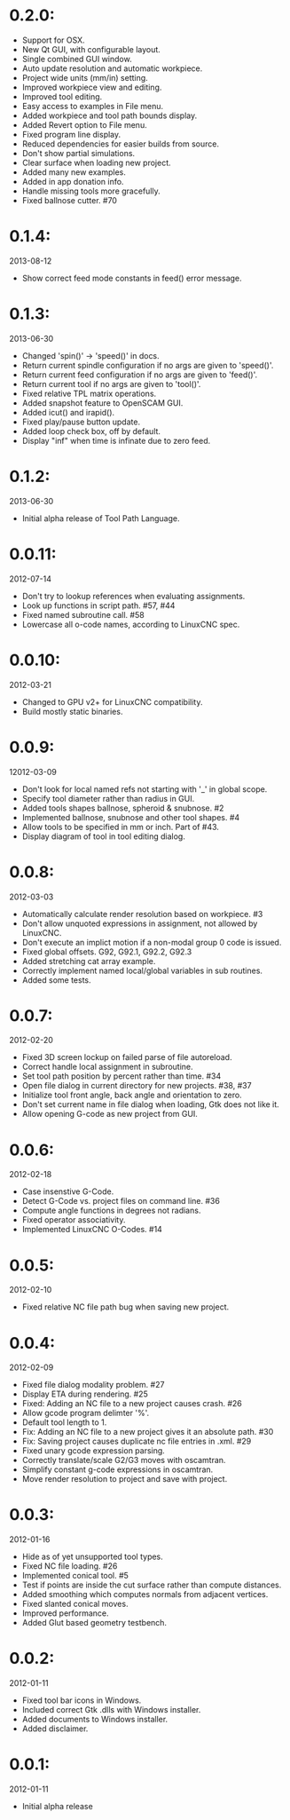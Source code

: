 # 0.2.0:

  - Support for OSX.
  - New Qt GUI, with configurable layout.
  - Single combined GUI window.
  - Auto update resolution and automatic workpiece.
  - Project wide units (mm/in) setting.
  - Improved workpiece view and editing.
  - Improved tool editing.
  - Easy access to examples in File menu.
  - Added workpiece and tool path bounds display.
  - Added Revert option to File menu.
  - Fixed program line display.
  - Reduced dependencies for easier builds from source.
  - Don't show partial simulations.
  - Clear surface when loading new project.
  - Added many new examples.
  - Added in app donation info.
  - Handle missing tools more gracefully.
  - Fixed ballnose cutter.  #70

# 0.1.4:

2013-08-12

  - Show correct feed mode constants in feed() error message.

# 0.1.3:

2013-06-30

  - Changed 'spin()' -> 'speed()' in docs.
  - Return current spindle configuration if no args are given to 'speed()'.
  - Return current feed configuration if no args are given to 'feed()'.
  - Return current tool if no args are given to 'tool()'.
  - Fixed relative TPL matrix operations.
  - Added snapshot feature to OpenSCAM GUI.
  - Added icut() and irapid().
  - Fixed play/pause button update.
  - Added loop check box, off by default.
  - Display "inf" when time is infinate due to zero feed.

# 0.1.2:

2013-06-30

  - Initial alpha release of Tool Path Language.

# 0.0.11:

2012-07-14

  - Don't try to lookup references when evaluating assignments.
  - Look up functions in script path.  #57, #44
  - Fixed named subroutine call.  #58
  - Lowercase all o-code names, according to LinuxCNC spec.

# 0.0.10:

2012-03-21

  - Changed to GPU v2+ for LinuxCNC compatibility.
  - Build mostly static binaries.

# 0.0.9:

12012-03-09

  - Don't look for local named refs not starting with '_' in global scope.
  - Specify tool diameter rather than radius in GUI.
  - Added tools shapes ballnose, spheroid & snubnose. #2
  - Implemented ballnose, snubnose and other tool shapes.  #4
  - Allow tools to be specified in mm or inch.  Part of #43.
  - Display diagram of tool in tool editing dialog.

# 0.0.8:

2012-03-03

  - Automatically calculate render resolution based on workpiece.  #3
  - Don't allow unquoted expressions in assignment, not allowed by LinuxCNC.
  - Don't execute an implict motion if a non-modal group 0 code is issued.
  - Fixed global offsets.  G92, G92.1, G92.2, G92.3
  - Added stretching cat array example.
  - Correctly implement named local/global variables in sub routines.
  - Added some tests.

# 0.0.7:

2012-02-20

  - Fixed 3D screen lockup on failed parse of file autoreload.
  - Correct handle local assignment in subroutine.
  - Set tool path position by percent rather than time.  #34
  - Open file dialog in current directory for new projects.  #38, #37
  - Initialize tool front angle, back angle and orientation to zero.
  - Don't set current name in file dialog when loading, Gtk does not like it.
  - Allow opening G-code as new project from GUI.

# 0.0.6:

2012-02-18

  - Case insenstive G-Code.
  - Detect G-Code vs. project files on command line.  #36
  - Compute angle functions in degrees not radians.
  - Fixed operator associativity.
  - Implemented LinuxCNC O-Codes.  #14

# 0.0.5:

2012-02-10

  - Fixed relative NC file path bug when saving new project.

# 0.0.4:

2012-02-09

  - Fixed file dialog modality problem. #27
  - Display ETA during rendering. #25
  - Fixed: Adding an NC file to a new project causes crash.  #26
  - Allow gcode program delimter '%'.
  - Default tool length to 1.
  - Fix: Adding an NC file to a new project gives it an absolute path.  #30
  - Fix: Saving project causes duplicate nc file entries in .xml.  #29
  - Fixed unary gcode expression parsing.
  - Correctly translate/scale G2/G3 moves with oscamtran.
  - Simplify constant g-code expressions in oscamtran.
  - Move render resolution to project and save with project.

# 0.0.3:

2012-01-16

  - Hide as of yet unsupported tool types.
  - Fixed NC file loading.  #26
  - Implemented conical tool.  #5
  - Test if points are inside the cut surface rather than compute distances.
  - Added smoothing which computes normals from adjacent vertices.
  - Fixed slanted conical moves.
  - Improved performance.
  - Added Glut based geometry testbench.

# 0.0.2:

2012-01-11

  - Fixed tool bar icons in Windows.
  - Included correct Gtk .dlls with Windows installer.
  - Added documents to Windows installer.
  - Added disclaimer.

# 0.0.1:

2012-01-11

  - Initial alpha release
